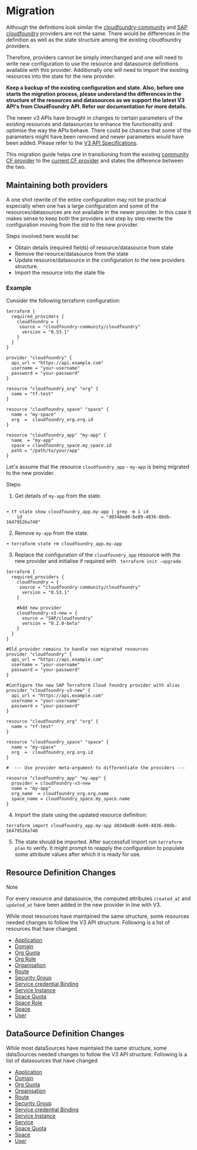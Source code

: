 # Migration 

 Although the definitions look similar the [cloudfoundry-community](https://github.com/cloudfoundry-community/terraform-provider-cloudfoundry) and [SAP cloudfoundry](https://github.com/SAP/terraform-provider-cloudfoundry) providers are not the same. There would be differences in the definition as well as the state structure among the existing cloudfoundry providers. 
 
Therefore, providers cannot be simply interchanged and one will need to write new configuration to use the resource and datasource definitions available with this provider. Additionally one will need to import the existing resources into the state for the new provider.

 **Keep a backup of the existing configuration and state. Also, before one starts the migration process, please understand the differences in the structure of the resources and datasources as we support the latest V3 API's from CloudFoundry API. Refer our documentation for more details.**

The newer v3 APIs have brought in changes to certain parameters of the existing resources and datasources to enhance the functionality and optimise the way the APIs behave. There could be chances that some of the parameters might have been removed and newer parameters would have been added. Please refer to the [V3 API Specifications](https://v3-apidocs.cloudfoundry.org/version/3.166.0/index.html).

This migration guide helps one in transitioning from the existing [community CF provider](https://github.com/cloudfoundry-community/terraform-provider-cloudfoundry) to the [current CF provider](https://github.com/SAP/terraform-provider-cloudfoundry) and states the difference between the two.

## Maintaining both providers

A one shot rewrite of the entire configuration may not be practical especially when one has a large configuration and some of the resources/datasources are not available in the newer provider. In this case it makes sense to keep both the providers and step by step rewrite the configuration moving from the old to the new provider.

Steps involved here would be:

- Obtain details (required fields) of resource/datasource from state
- Remove the reource/datasource from the state
- Update  resource/datasource in the configuration to the new providers structure.
- Import the resource into the state file

### Example

Consider the following terraform configuration:

```
terraform {
  required_providers {
    cloudfoundry = {
     source = "cloudfoundry-community/cloudfoundry"
      version = "0.53.1"
    }
  }
}

provider "cloudfoundry" { 
  api_url = "https://api.example.com"   
  username = "your-username"            
  password = "your-password"                                 
}

resource "cloudfoundry_org" "org" {
  name = "tf-test"
}

resource "cloudfoundry_space" "space" {
  name = "my-space"                     
  org  =  cloudfoundry_org.org.id                 
}

resource "cloudfoundry_app" "my-app" {
  name  = "my-app"                      
  space = cloudfoundry_space.my_space.id
  path = "/path/to/your/app"            
}
```

Let's assume that the resource `cloudfoundry_app` - `my-app` is being migrated to the new provider.

Steps:

1) Get details of `my-app` from the state.

```

➜ tf state show cloudfoundry_app.my-app | grep -m 1 id
    id                              = "d0348ed0-6e89-4836-80db-16479526a748"
```

2) Remove `my-app` from the state.

```
➜ terraform state rm cloudfoundry_app.my-app
```

3) Replace the configuration of the `cloudfoundry_app` resource with the new provider and initialise if required with ` terraform init -upgrade`.

```
terraform {
  required_providers {
    cloudfoundry = {
     source = "cloudfoundry-community/cloudfoundry"
      version = "0.53.1"
    }
    
    #Add new provider
    cloudfoundry-v3-new = {
      source = "SAP/cloudfoundry"
      version = "0.2.0-beta"
    }
  }
}

#Old provider remains to handle non migrated resources
provider "cloudfoundry" { 
  api_url = "https://api.example.com"   
  username = "your-username"            
  password = "your-password"            
}

#Configure the new SAP Terraform Cloud foundry provider with alias
provider "cloudfoundry-v3-new" {  
  api_url = "https://api.example.com"   
  username = "your-username"            
  password = "your-password"      
}

resource "cloudfoundry_org" "org" {
  name = "tf-test"
}

resource "cloudfoundry_space" "space" {
  name = "my-space"                     
  org  =  cloudfoundry_org.org.id                 
}

#  --- Use provider meta-argument to differentiate the providers ---
 
resource "cloudfoundry_app" "my-app" {
  provider = cloudfoundry-v3-new
  name = "my-app"                     
  org_name  = cloudfoundry_org.org.name
  space_name = cloudfoundry_space.my_space.name               
}
```

4) Import the state using the updated resource definition:

```
terraform import cloudfoundry_app.my-app d0348ed0-6e89-4836-80db-16479526a748
```

5) The state should be imported. After successfull import run `terraform plan` to verify. It might prompt to reapply the configuration to populate some attribute values after which it is ready for use.

## Resource Definition Changes

> [!NOTE]  
> For every resource and datasource, the computed attributes `created_at` and `updated_at` have been added in the new provider in line with V3.

While most resources have  maintained  the same structure, some resources needed changes to follow the V3 API structure. Following is a list of resources that have changed

- [Application](./resources/app.md)
- [Domain](./resources/domain.md)
- [Org Quota](./resources/org_quota.md)
- [Org Role](./resources/org_role.md)
- [Organisation](./resources/org.md)
- [Route](./resources/route.md)
- [Security Group](./resources/security_group.md)
- [Service credential Binding](./resources/service_credential_binding.md)
- [Service Instance](./resources/service_instance.md)
- [Space Quota](./resources/space_quota.md)
- [Space Role](./resources/space_role.md)
- [Space](./resources/space.md)
- [User](./resources/user.md)


## DataSource Definition Changes

While most dataSources have  maintaied the same structure, some dataSources needed changes to follow the V3 API structure. Following is a list of datasources that have changed

- [Application](./data-sources/app.md)
- [Domain](./data-sources/domain.md)
- [Org Quota](./data-sources/org_quota.md)
- [Organisation](./data-sources/org.md)
- [Route](./data-sources/route.md)
- [Security Group](./data-sources/security_group.md)
- [Service credential Binding](./data-sources/service_credential_binding.md)
- [Service Instance](./data-sources/service_instance.md)
- [Service](./data-sources/service.md)
- [Space Quota](./data-sources/space_quota.md)
- [Space](./data-sources/space.md)
- [User](./data-sources/user.md)



